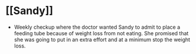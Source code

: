 # [[Sandy]]
- Weekly checkup where the doctor wanted Sandy to admit to place a feeding tube because of weight loss from not eating.  She promised that she was going to put in an extra effort and at a minimum stop the weight loss.